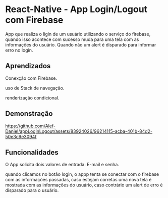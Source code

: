 
# React-Native - App Login/Logout com Firebase

App que realiza o ligin de um usuário utilizando o serviço do firebase, quando isso acontece com sucesso muda para uma tela com as informações do usuário. Quando não um alert é disparado para informar erro no login.






## Aprendizados

Conexção com Firebase.

uso de Stack de navegação.

renderização condicional.



## Demonstração


https://github.com/Alef-Daniel/appLoginLogout/assets/83924026/96214115-acba-401b-84d2-50e3c9e3094f

## Funcionalidades

O App solicita dois valores de entrada: E-mail e senha.

quando clicamos no botão login, o appp tenta se conectar com o firebase com as informações passadas, caso estejam corretas uma nova tela é mostrada com as informações do usuário, caso contrário um alert de erro é disparado para o usuário.

